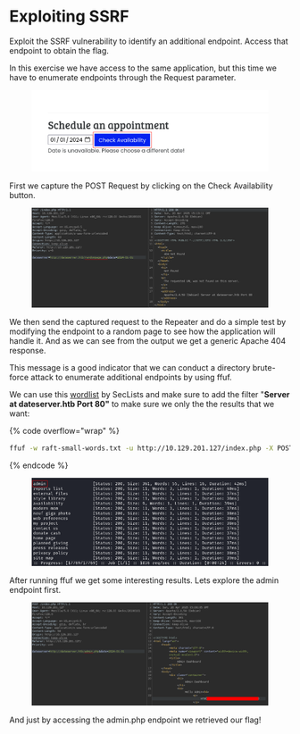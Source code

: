 # Exploiting SSRF

Exploit the SSRF vulnerability to identify an additional endpoint. Access that endpoint to obtain the flag.

In this exercise we have access to the same application, but this time we have to enumerate endpoints through the Request parameter.

<figure><img src="../../../../.gitbook/assets/image (5) (1) (1).png" alt=""><figcaption></figcaption></figure>

First we capture the POST Request by clicking on the Check Availability button.

<figure><img src="../../../../.gitbook/assets/image (1) (1) (1) (1) (1) (1).png" alt=""><figcaption></figcaption></figure>

We then send the captured request to the Repeater and do a simple test by modifying the endpoint to a random page to see how the application will handle it. And as we can see from the output we get a generic Apache 404 response.

This message is a good indicator that we can conduct a directory brute-force attack to enumerate additional endpoints by using ffuf.

We can use this [wordlist](https://github.com/danielmiessler/SecLists/blob/master/Discovery/Web-Content/raft-small-directories-lowercase.txt) by SecLists and make sure to add the filter "**Server at dateserver.htb Port 80"** to make sure we only the the results that we want:&#x20;

{% code overflow="wrap" %}
```bash
ffuf -w raft-small-words.txt -u http://10.129.201.127/index.php -X POST -H "Content-Type: application/x-www-form-urlencoded" -d "dateserver=http://dateserver.htb/FUZZ.php&date=2024-01-01" -fr "Server at dateserver.htb Port 80"
```
{% endcode %}

<figure><img src="../../../../.gitbook/assets/image (2) (1) (1) (1) (1) (1).png" alt=""><figcaption></figcaption></figure>

After running ffuf we get some interesting results. Lets explore the admin endpoint first.

<figure><img src="../../../../.gitbook/assets/image (5) (1) (1) (1).png" alt=""><figcaption></figcaption></figure>

And just by accessing the admin.php endpoint we retrieved our flag!

